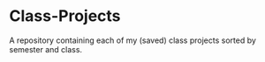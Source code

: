 # Class-Projects

A repository containing each of my (saved) class projects sorted by semester and class.
